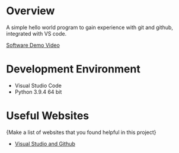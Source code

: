 # Overview

A simple hello world program to gain experience with git and github, integrated with VS code.


[Software Demo Video](http://youtube.link.goes.here)

# Development Environment

* Visual Studio Code
* Python 3.9.4 64 bit

# Useful Websites

{Make a list of websites that you found helpful in this project}
* [Visual Studio and Github](https://code.visualstudio.com/docs/editor/github)